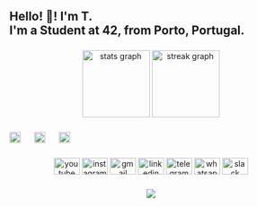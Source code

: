 <h2 align="left">Hello! 👋! I'm T.<br>I'm a Student at 42, from Porto, Portugal.</h2>

###

<div align="center">
  <img src="https://github-readme-stats.vercel.app/api?username=CreaTico6&hide_title=true&hide_rank=true&show_icons=true&include_all_commits=true&count_private=true&disable_animations=false&theme=dark&locale=en&hide_border=true" height="120" alt="stats graph"  />
  <img src="https://streak-stats.demolab.com?user=CreaTico6&locale=en&mode=daily&theme=dracula&hide_border=true&border_radius=5&date_format=j%20M%5B%20Y%5D" height="120" alt="streak graph"  />
</div>

###

<div align="left">
  <img src="https://cdn.jsdelivr.net/gh/devicons/devicon/icons/c/c-line.svg" height="20" alt="c logo"  />
  <img width="16" />
  <img src="https://cdn.jsdelivr.net/gh/devicons/devicon/icons/cmake/cmake-plain.svg" height="20" alt="cmake logo"  />
  <img width="16" />
  <img src="https://cdn.jsdelivr.net/gh/devicons/devicon/icons/bash/bash-plain.svg" height="20" alt="bash logo"  />
</div>

###

<div align="center">
  <img src="https://raw.githubusercontent.com/maurodesouza/profile-readme-generator/master/src/assets/icons/social/youtube/default.svg" width="46" height="30" alt="youtube logo"  />
  <img src="https://raw.githubusercontent.com/maurodesouza/profile-readme-generator/master/src/assets/icons/social/instagram/default.svg" width="46" height="30" alt="instagram logo"  />
  <img src="https://raw.githubusercontent.com/maurodesouza/profile-readme-generator/master/src/assets/icons/social/gmail/default.svg" width="46" height="30" alt="gmail logo"  />
  <img src="https://raw.githubusercontent.com/maurodesouza/profile-readme-generator/master/src/assets/icons/social/linkedin/default.svg" width="46" height="30" alt="linkedin logo"  />
  <img src="https://raw.githubusercontent.com/maurodesouza/profile-readme-generator/master/src/assets/icons/social/telegram/default.svg" width="46" height="30" alt="telegram logo"  />
  <img src="https://raw.githubusercontent.com/maurodesouza/profile-readme-generator/master/src/assets/icons/social/whatsapp/default.svg" width="46" height="30" alt="whatsapp logo"  />
  <img src="https://raw.githubusercontent.com/maurodesouza/profile-readme-generator/master/src/assets/icons/social/slack/default.svg" width="46" height="30" alt="slack logo"  />
</div>

###

<div align="center">
  <img src="https://profile-counter.glitch.me/CreaTico6/count.svg?"  />
</div>

###

